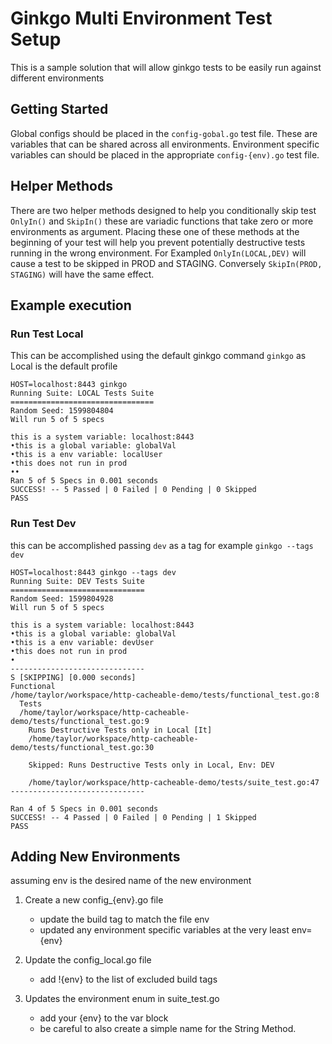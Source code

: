 # Ginkgo Multi Environment Test Setup
This is a sample solution that will allow ginkgo tests to be easily run against different environments

## Getting Started
Global configs should be placed in the `config-gobal.go` test file.  These are variables that can be shared across all environments.
Environment specific variables can should be placed in the appropriate `config-{env).go` test file.

## Helper Methods
There are two helper methods designed to help you conditionally skip test `OnlyIn()` and `SkipIn()` these are variadic functions that take zero or more environments as argument.
Placing these one of these methods at the beginning of your test will help you prevent potentially destructive tests running in the wrong environment.
For Exampled `OnlyIn(LOCAL,DEV)` will cause a test to be skipped in PROD and STAGING.  Conversely `SkipIn(PROD, STAGING)` will have the same effect.

## Example execution
### Run Test Local
This can be accomplished using the default ginkgo command `ginkgo` as Local is the default profile
```
HOST=localhost:8443 ginkgo
Running Suite: LOCAL Tests Suite
================================
Random Seed: 1599804804
Will run 5 of 5 specs

this is a system variable: localhost:8443
•this is a global variable: globalVal
•this is a env variable: localUser
•this does not run in prod
••
Ran 5 of 5 Specs in 0.001 seconds
SUCCESS! -- 5 Passed | 0 Failed | 0 Pending | 0 Skipped
PASS

```

### Run Test Dev
this can be accomplished passing `dev` as a tag for example `ginkgo --tags dev`
```
HOST=localhost:8443 ginkgo --tags dev
Running Suite: DEV Tests Suite
==============================
Random Seed: 1599804928
Will run 5 of 5 specs

this is a system variable: localhost:8443
•this is a global variable: globalVal
•this is a env variable: devUser
•this does not run in prod
•
------------------------------
S [SKIPPING] [0.000 seconds]
Functional
/home/taylor/workspace/http-cacheable-demo/tests/functional_test.go:8
  Tests
  /home/taylor/workspace/http-cacheable-demo/tests/functional_test.go:9
    Runs Destructive Tests only in Local [It]
    /home/taylor/workspace/http-cacheable-demo/tests/functional_test.go:30

    Skipped: Runs Destructive Tests only in Local, Env: DEV

    /home/taylor/workspace/http-cacheable-demo/tests/suite_test.go:47
------------------------------

Ran 4 of 5 Specs in 0.001 seconds
SUCCESS! -- 4 Passed | 0 Failed | 0 Pending | 1 Skipped
PASS
```

## Adding New Environments
assuming env is the desired name of the new environment

1) Create a new config_{env}.go file 
    - update the build tag to match the file env
    - updated any environment specific variables at the very least env={env}
  
2) Update the config_local.go file
    - add !{env} to the list of excluded build tags
  
3) Updates the environment enum in suite_test.go
    - add your {env} to the var block
    - be careful to also create a simple name for the String Method.